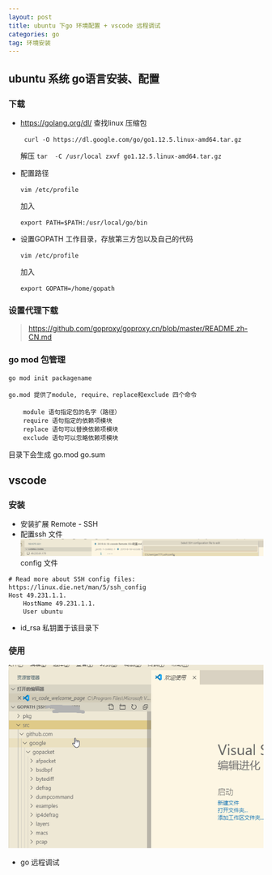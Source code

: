 ```yaml
---
layout: post
title: ubuntu 下go 环境配置 + vscode 远程调试
categories: go
tag: 环境安装
---
```


## ubuntu 系统 go语言安装、配置

### 下载

- https://golang.org/dl/ 查找linux 压缩包

    ` curl -O https://dl.google.com/go/go1.12.5.linux-amd64.tar.gz`
    
    解压
    `tar  -C /usr/local zxvf go1.12.5.linux-amd64.tar.gz `

- 配置路径

    `vim /etc/profile`

    加入

    `export PATH=$PATH:/usr/local/go/bin`

- 设置GOPATH
    工作目录，存放第三方包以及自己的代码

    `vim /etc/profile`

    加入

    `export GOPATH=/home/gopath`

### 设置代理下载

> https://github.com/goproxy/goproxy.cn/blob/master/README.zh-CN.md

### go mod 包管理

```bash
go mod init packagename 

go.mod 提供了module, require、replace和exclude 四个命令

    module 语句指定包的名字（路径）
    require 语句指定的依赖项模块
    replace 语句可以替换依赖项模块
    exclude 语句可以忽略依赖项模块

```
目录下会生成 go.mod  go.sum

## vscode

### 安装

- 安装扩展 Remote - SSH
- 配置ssh 文件
  ![](/styles/images/2019-8/vscodessh.png)
config 文件
```
# Read more about SSH config files: https://linux.die.net/man/5/ssh_config
Host 49.231.1.1.
    HostName 49.231.1.1.
    User ubuntu
```
- id_rsa 私钥置于该目录下

### 使用
![](/styles/images/2019-8/vscoderemote.png)

- go 远程调试